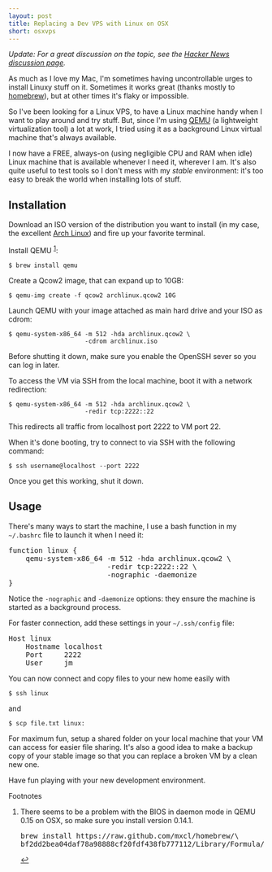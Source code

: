 ```yaml
---
layout: post
title: Replacing a Dev VPS with Linux on OSX
short: osxvps
---
```


*Update: For a great discussion on the topic, see the [Hacker News discussion page][HN].*

As much as I love my Mac, I'm sometimes having uncontrollable urges to install Linuxy stuff on it. Sometimes it works great (thanks mostly to [homebrew][brew]), but at other times it's flaky or impossible.

So I've been looking for a Linux VPS, to have a Linux machine handy when I want to play around and try stuff. But, since I'm using [QEMU][qemu] (a lightweight virtualization tool) a lot at work, I tried using it as a background Linux virtual machine that's always available.

I now have a FREE, always-on (using negligible CPU and RAM when idle) Linux machine that is available whenever I need it, wherever I am. It's also quite useful to test tools so I don't mess with my *stable* environment: it's too easy to break the world when installing lots of stuff.


Installation
------------

Download an ISO version of the distribution you want to install (in my case, the excellent [Arch Linux][arch]) and fire up your favorite terminal.

Install QEMU <sup id="fn1">[1]</sup>:

    $ brew install qemu

Create a Qcow2 image, that can expand up to 10GB:

    $ qemu-img create -f qcow2 archlinux.qcow2 10G

Launch QEMU with your image attached as main hard drive and your ISO as cdrom:

    $ qemu-system-x86_64 -m 512 -hda archlinux.qcow2 \
                         -cdrom archlinux.iso

Before shutting it down, make sure you enable the OpenSSH sever so you can log in later.

To access the VM via SSH from the local machine, boot it with a network redirection:

    $ qemu-system-x86_64 -m 512 -hda archlinux.qcow2 \
                         -redir tcp:2222::22

This redirects all traffic from localhost port 2222 to VM port 22.

When it's done booting, try to connect to via SSH with the following command:

    $ ssh username@localhost --port 2222

Once you get this working, shut it down.


Usage
-----

There's many ways to start the machine, I use a bash function in my `~/.bashrc` file to launch it when I need it:

<pre>
<span class="Function">function</span> <span class="Function">linux {</span>
    qemu-system-x86_64 <span class="Special">-m</span> <span class="Number">512</span> <span class="Special">-hda</span> archlinux.qcow2 \
                       <span class="Special">-redir</span> tcp:<span class="Number">2222</span>::<span class="Number">22</span> \
                       <span class="Special">-nographic</span> <span class="Special">-daemonize</span>
<span class="Function">}</span>
</pre>

<!--    function linux {
        qemu-system-x86_64 -m 512 -hda archlinux.qcow2 -redir tcp:2222::22 \
                           -nographic -daemonize
    }
-->

Notice the `-nographic` and `-daemonize` options: they ensure the machine is started as a background process.

For faster connection, add these settings in your `~/.ssh/config` file:

<pre>
<span class="Type">Host</span> linux
    <span class="Statement">Hostname</span> localhost
    <span class="Statement">Port</span>     <span class="Constant">2222</span>
    <span class="Statement">User</span>     jm
</pre>

<!--    Host linux
        User     username
        Hostname localhost
        Port     2222
-->

You can now connect and copy files to your new home easily with

    $ ssh linux

and

    $ scp file.txt linux:

For maximum fun, setup a shared folder on your local machine that your VM can access for easier file sharing. It's also a good idea to make a backup copy of your stable image so that you can replace a broken VM by a clean new one.

Have fun playing with your new development environment.

<div class="footnotes">
<p>Footnotes</p>
<ol>
<li id="ffn1">There seems to be a problem with the BIOS in daemon mode in QEMU 0.15 on OSX, so make sure you install version 0.14.1.
<pre>brew install https://raw.github.com/mxcl/homebrew/\
bf2dd2bea04daf78a98888cf20fdf438fb777112/Library/Formula/qemu.rb</pre> <a href="#fn1" title="Jump back to footnote 1 in the text.">&#8617;</a></li>
</ol>
</div>

[brew]: http://mxcl.github.com/homebrew/
[qemu]: http://wiki.qemu.org/Main_Page
[arch]: http://archlinux.org

[1]: #ffn1

[HN]: http://news.ycombinator.com/item?id=2969072

